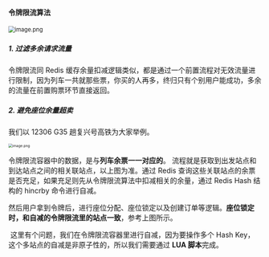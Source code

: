 #### 	令牌限流算法









<img src="https://cdn.nlark.com/yuque/0/2023/png/331027/1694496790011-0ea707f3-8c2c-4157-bbb7-564c02c759d3.png?x-oss-process=image%2Fwatermark%2Ctype_d3F5LW1pY3JvaGVp%2Csize_49%2Ctext_5pCc77yabmFnZW9mZmVyLmNvbQ%3D%3D%2Ccolor_FFFFFF%2Cshadow_50%2Ct_80%2Cg_se%2Cx_10%2Cy_10%2Fformat%2Cwebp%2Fresize%2Cw_810%2Climit_0" alt="image.png" style="zoom: 80%;" />



##### 1. 过滤多余请求流量

令牌限流同 Redis 缓存余量扣减逻辑类似，都是通过一个前置流程对无效流量进行限制，因为列车一共就那些票，你买的人再多，终归只有个别用户能成功，多余的流量在前置购票环节直接返回。	

##### 2. 避免座位余量超卖

我们以 12306 G35 趟复兴号高铁为大家举例。

<img src="https://cdn.nlark.com/yuque/0/2023/png/331027/1692630357159-e81355d7-9511-46d2-b54e-c8f4282355d9.png?x-oss-process=image%2Fwatermark%2Ctype_d3F5LW1pY3JvaGVp%2Csize_27%2Ctext_5pCc77yabmFnZW9mZmVyLmNvbQ%3D%3D%2Ccolor_FFFFFF%2Cshadow_50%2Ct_80%2Cg_se%2Cx_10%2Cy_10%2Fformat%2Cwebp%2Fresize%2Cw_960%2Climit_0" alt="image.png" style="zoom:50%;" />

令牌限流容器中的数据，是与**列车余票一一对应的**。
​	流程就是获取到出发站点和到达站点之间的相关联站点，以上图为准。通过 Redis 查询这些关联站点的余票是否充足，如果充足则先从令牌限流算法中扣减相关的余量，通过 Redis Hash 结构的 hincrby 命令进行自减。

​	然后用户拿到令牌后，进行座位分配、座位锁定以及创建订单等逻辑。**座位锁定时，和自减的令牌限流里的站点一致**，参考上图所示。

​	这里有个问题，我们在令牌限流容器里进行自减，因为要操作多个 Hash Key，这个多站点的自减是非原子性的，所以我们需要通过 **LUA 脚本**完成。